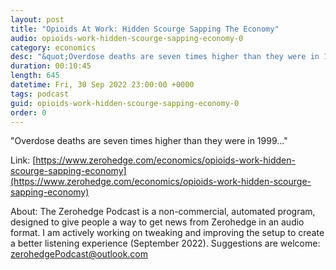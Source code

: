 ```yaml
---
layout: post
title: "Opioids At Work: Hidden Scourge Sapping The Economy"
audio: opioids-work-hidden-scourge-sapping-economy-0
category: economics
desc: "&quot;Overdose deaths are seven times higher than they were in 1999...&quot;"
duration: 00:10:45
length: 645
datetime: Fri, 30 Sep 2022 23:00:00 +0000
tags: podcast
guid: opioids-work-hidden-scourge-sapping-economy-0
order: 0
---
```

&quot;Overdose deaths are seven times higher than they were in 1999...&quot;

Link: [https://www.zerohedge.com/economics/opioids-work-hidden-scourge-sapping-economy](https://www.zerohedge.com/economics/opioids-work-hidden-scourge-sapping-economy)

About: The Zerohedge Podcast is a non-commercial, automated program, designed to give people a way to get news from Zerohedge in an audio format.  I am actively working on tweaking and improving the setup to create a better listening experience (September 2022).  Suggestions are welcome: [zerohedgePodcast@outlook.com](mailto:zerohedgePodcast@outlook.com)